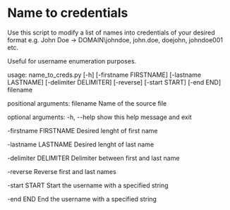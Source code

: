 # Name to credentials

Use this script to modify a list of names into credentials of your desired format e.g. John Doe -> DOMAIN\johndoe, john.doe, doejohn, johndoe001 etc.

Useful for username enumeration purposes.


usage: name_to_creds.py [-h] [-firstname FIRSTNAME] [-lastname LASTNAME] [-delimiter DELIMITER] [-reverse]
                        [-start START] [-end END]
                        filename

positional arguments:
  filename              Name of the source file

optional arguments:
  -h, --help            show this help message and exit
  
  -firstname FIRSTNAME  Desired lenght of first name
  
  -lastname LASTNAME    Desired lenght of last name
  
  -delimiter DELIMITER  Delimiter between first and last name
  
  -reverse              Reverse first and last names
  
  -start START          Start the username with a specified string
  
  -end END              End the username with a specified string
